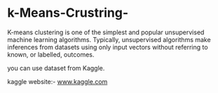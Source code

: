 # k-Means-Crustring-
K-means clustering is one of the simplest and popular unsupervised machine learning algorithms. Typically, unsupervised algorithms make inferences from datasets using only input vectors without referring to known, or labelled, outcomes.

you can use dataset from Kaggle. 

kaggle website:- www.kaggle.com
